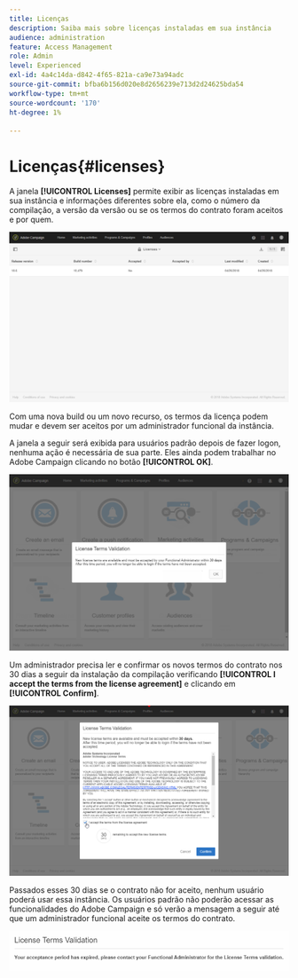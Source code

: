```yaml
---
title: Licenças
description: Saiba mais sobre licenças instaladas em sua instância
audience: administration
feature: Access Management
role: Admin
level: Experienced
exl-id: 4a4c14da-d842-4f65-821a-ca9e73a94adc
source-git-commit: bfba6b156d020e8d2656239e713d2d24625bda54
workflow-type: tm+mt
source-wordcount: '170'
ht-degree: 1%

---
```


# Licenças{#licenses}

A janela **[!UICONTROL Licenses]** permite exibir as licenças instaladas em sua instância e informações diferentes sobre ela, como o número da compilação, a versão da versão ou se os termos do contrato foram aceitos e por quem.

![](assets/license_1.png)

Com uma nova build ou um novo recurso, os termos da licença podem mudar e devem ser aceitos por um administrador funcional da instância.

A janela a seguir será exibida para usuários padrão depois de fazer logon, nenhuma ação é necessária de sua parte. Eles ainda podem trabalhar no Adobe Campaign clicando no botão **[!UICONTROL OK]**.

![](assets/license_2.png)

Um administrador precisa ler e confirmar os novos termos do contrato nos 30 dias a seguir da instalação da compilação verificando **[!UICONTROL I accept the terms from the license agreement]** e clicando em **[!UICONTROL Confirm]**.

![](assets/license_3.png)

Passados esses 30 dias se o contrato não for aceito, nenhum usuário poderá usar essa instância. Os usuários padrão não poderão acessar as funcionalidades do Adobe Campaign e só verão a mensagem a seguir até que um administrador funcional aceite os termos do contrato.

![](assets/license_4.png)
